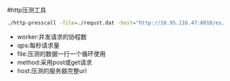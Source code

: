 #http压测工具

```bash
./http-presscall -file=./requst.dat -host="http://10.95.116.47:8010/es/search/all" -qps=10 -worker=100

```

* worker:并发请求的协程数
* qps:每秒请求量
* file:压测的数据一行一个循环使用
* method:采用post或get请求
* host:压测的服务器完整url